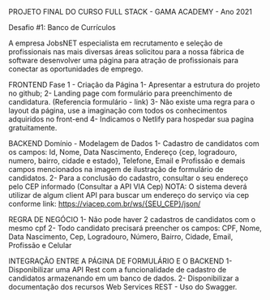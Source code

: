PROJETO FINAL DO CURSO FULL STACK - GAMA ACADEMY - Ano 2021

Desafio #1: Banco de Currículos

A empresa JobsNET especialista em recrutamento e seleção de profissionais nas mais diversas áreas solicitou para a nossa fábrica de software desenvolver uma página para atração de profissionais para conectar as oportunidades de emprego.

FRONTEND
Fase 1 - Criação da Página
    1- Apresentar a estrutura do projeto no github;
    2- Landing page com formulário para preenchimento de candidatura. (Referencia formulário - link)
    3- Não existe uma regra para o layout da página, use a imaginação com todos os conhecimentos adquiridos no front-end
    4- Indicamos o Netlify para hospedar sua pagina gratuitamente.


BACKEND
Domínio - Modelagem de Dados
    1- Cadastro de candidatos com os campos: Id, Nome, Data Nascimento, Endereço {cep, logradouro, numero, bairro, cidade e estado}, Telefone, Email e Profissão e demais campos mencionados na imagem de ilustração de formulário de candidatos.
    2- Para a conclusão do cadastro, consultar o seu endereço pelo CEP informado (Consultar a API VIA Cep) NOTA: O sistema deverá utilizar de algum client API para buscar um endereço do serviço via cep conforme link: https://viacep.com.br/ws/{SEU_CEP}/json/

REGRA DE NEGÓCIO
    1- Não pode haver 2 cadastros de candidatos com o mesmo cpf
    2- Todo candidato precisará preencher os campos: CPF, Nome, Data Nascimento, Cep, Logradouro, Número, Bairro, Cidade, Email, Profissão e Celular

INTEGRAÇÃO ENTRE A PÁGINA DE FORMULÁRIO E O BACKEND
    1- Disponibilizar uma API Rest com a funcionalidade de cadastro de candidatos armazenando em um banco de dados.
    2- Disponibilizar a documentação dos recursos Web Services REST - Uso do Swagger.